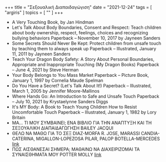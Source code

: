 +++
title = "Σεξουαλική Διαπαιδαγώγιση"
date = "2021-12-24"
tags = [ "argiris" ]
topics = [ "" ]
+++

-   A Very Touching Book, by Jan Hindman
-   Let's Talk About Body Boundaries, Consent and Respect: Teach children about body ownership, respect, feelings, choices and recognizing bullying behaviors Paperback – November 10, 2017 by Jayneen Sanders
-   Some Secrets Should Never Be Kept: Protect children from unsafe touch by teaching them to always speak up Paperback – Illustrated, January 11, 2011 by Jayneen Sanders
-   Teach Your Dragon Body Safety: A Story About Personal Boundaries, Appropriate and Inappropriate Touching (My Dragon Books) Paperback – June 4, 2021 by Steve Herman
-   Your Body Belongs to You Mass Market Paperback – Picture Book, January 1, 1997 by Cornelia Maude Spelman
-   Do You Have a Secret? (Let's Talk About It!) Paperback – Illustrated, March 1, 2005 by Jennifer Moore-Mallinos
-   Where Hands Go: An Introduction to Safe and Unsafe Touch Paperback – July 10, 2021 by Krystaelynne Sanders Diggs
-   It's MY Body: A Book to Teach Young Children How to Resist Uncomfortable Touch Paperback – Illustrated, January 1, 1982 by Lory Britain
-   ΜΑ&#x2026; ΤΙ ΜΟΥ ΣΥΜΒΑΙΝΕΙ; ΕΝΑ ΒΙΒΛΙΟ ΓΙΑ ΤΗΝ ΑΝΑΠΤΥΞΗ ΚΑΙ ΤΗ ΣΕΞΟΥΑΛΙΚΗ ΔΙΑΠΑΙΔΑΓΩΓΗΣΗ BAILEY JACQUI
-   ΘΕΛΩ ΝΑ ΜΑΘΩ ΓΙΑ ΤΟ ΣΕΞ DIAZ-MORFA R. JOSE, MARASSI CANDIA-CATERINA, MIGALLON-LOPEZOSA PILAR, PALOP BOTELLA-MERCEDES [link](https://www.politeianet.gr/books/9789600345926-diaz-morfa-r-jose-kastaniotis-thelo-na-matho-gia-to-sex-179387)
-   ΠΩΣ ΑΙΣΘΑΝΕΣΑΙ ΣΗΜΕΡΑ; ΜΑΘΑΙΝΩ ΝΑ ΔΙΑΧΕΙΡΙΖΟΜΑΙ ΤΑ ΣΥΝΑΙΣΘΗΜΑΤΑ ΜΟΥ POTTER MOLLY [link](https://www.politeianet.gr/books/9786180303414-potter-molly-metaichmio-pos-aisthanesai-simera-mathaino-na-diacheirizomai-ta-sunaisthimata-mou-253056)
